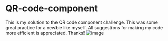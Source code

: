 # QR-code-component


This is my solution to the QR code component challenge. This was some great practice for a newbie like myself. 
All suggestions for making my code more efficient is appreciated. Thanks!
![image](https://user-images.githubusercontent.com/92606604/185525840-1e07141a-db8a-45a7-9a3d-14888e093ef1.png)

